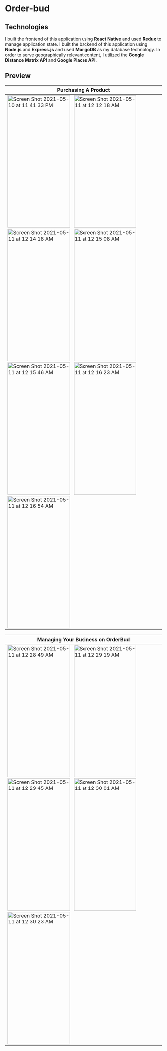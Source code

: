 # Order-bud

## Technologies
I built the frontend of this application using **React Native** and used **Redux** to manage application state. I built the backend of this application using
**Node.js** and **Express.js** and used **MongoDB** as my database technology. In order to serve geographically relevant content, I utilized the **Google Distance Matrix API** and **Google Places API**.

## Preview
| Purchasing A Product                  |
| --------------------------------------|
|<img width="200" height="425" alt="Screen Shot 2021-05-10 at 11 41 33 PM" src="https://user-images.githubusercontent.com/23081661/117754918-451da880-b1e9-11eb-8971-5ac248611fd1.png">&nbsp;&nbsp;&nbsp;<img width="200" height="425" alt="Screen Shot 2021-05-11 at 12 12 18 AM" src="https://user-images.githubusercontent.com/23081661/117757187-9b8ce600-b1ed-11eb-9f45-ddd0f73467b2.png">&nbsp;&nbsp;&nbsp;<img width="200" height="425" alt="Screen Shot 2021-05-11 at 12 14 18 AM" src="https://user-images.githubusercontent.com/23081661/117757300-d7c04680-b1ed-11eb-8a20-1b6af4f2c93a.png">&nbsp;&nbsp;&nbsp;<img width="200" height="425" alt="Screen Shot 2021-05-11 at 12 15 08 AM" src="https://user-images.githubusercontent.com/23081661/117757350-f45c7e80-b1ed-11eb-8164-f10e2eeed3c8.png">&nbsp;&nbsp;&nbsp;<img width="200" height="425" alt="Screen Shot 2021-05-11 at 12 15 46 AM" src="https://user-images.githubusercontent.com/23081661/117757391-0b9b6c00-b1ee-11eb-8f18-9045ed0459fc.png">&nbsp;&nbsp;&nbsp;<img width="200" height="425" alt="Screen Shot 2021-05-11 at 12 16 23 AM" src="https://user-images.githubusercontent.com/23081661/117757445-21109600-b1ee-11eb-90e7-0e079c7bf6b3.png">&nbsp;&nbsp;&nbsp;<img width="200" height="425" alt="Screen Shot 2021-05-11 at 12 16 54 AM" src="https://user-images.githubusercontent.com/23081661/117757488-34236600-b1ee-11eb-999e-9935eadf4ee3.png">|

| Managing Your Business on OrderBud    |
| --------------------------------------|
|<img width="200" height="425" alt="Screen Shot 2021-05-11 at 12 28 49 AM" src="https://user-images.githubusercontent.com/23081661/117758544-41d9eb00-b1f0-11eb-9ce2-1abbf04de470.png">&nbsp;&nbsp;&nbsp;<img width="200" height="425" alt="Screen Shot 2021-05-11 at 12 29 19 AM" src="https://user-images.githubusercontent.com/23081661/117758569-4acabc80-b1f0-11eb-8d54-9904cb874e74.png">&nbsp;&nbsp;&nbsp;<img width="200" height="425" alt="Screen Shot 2021-05-11 at 12 29 45 AM" src="https://user-images.githubusercontent.com/23081661/117758602-58804200-b1f0-11eb-8310-38f4892f07c3.png">&nbsp;&nbsp;&nbsp;<img width="200" height="425" alt="Screen Shot 2021-05-11 at 12 30 01 AM" src="https://user-images.githubusercontent.com/23081661/117758640-69c94e80-b1f0-11eb-92ef-7e143f1ff27b.png">&nbsp;&nbsp;&nbsp;<img width="200" height="425" alt="Screen Shot 2021-05-11 at 12 30 23 AM" src="https://user-images.githubusercontent.com/23081661/117758674-764da700-b1f0-11eb-852d-b226fa70020b.png">|
